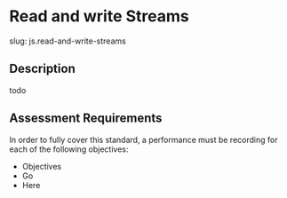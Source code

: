 
# Read and write Streams

slug: js.read-and-write-streams

## Description
todo

## Assessment Requirements
In order to fully cover this standard, a performance must be recording for each of the following objectives:

- Objectives
- Go
- Here

          